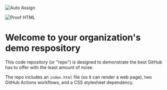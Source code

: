 ![Auto Assign](https://github.com/t3slbhs/demo-repository/actions/workflows/auto-assign.yml/badge.svg)

![Proof HTML](https://github.com/t3slbhs/demo-repository/actions/workflows/proof-html.yml/badge.svg)

# Welcome to your organization's demo respository
This code repository (or "repo") is designed to demonstrate the best GitHub has to offer with the least amount of noise.

The repo includes an `index.html` file (so it can render a web page), two GitHub Actions workflows, and a CSS stylesheet dependency.

